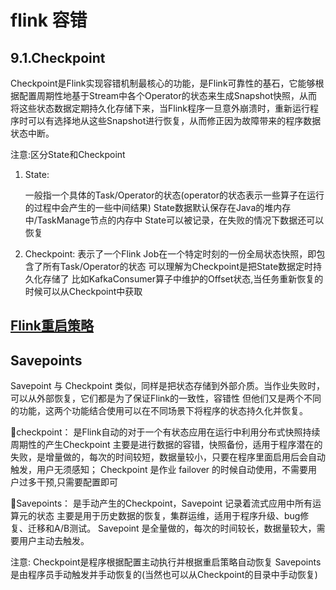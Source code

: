 # flink 容错


## 9.1.Checkpoint
Checkpoint是Flink实现容错机制最核心的功能，是Flink可靠性的基石，它能够根据配置周期性地基于Stream中各个Operator的状态来生成Snapshot快照，从而将这些状态数据定期持久化存储下来，当Flink程序一旦意外崩溃时，重新运行程序时可以有选择地从这些Snapshot进行恢复，从而修正因为故障带来的程序数据状态中断。



注意:区分State和Checkpoint
1. State: 

    一般指一个具体的Task/Operator的状态(operator的状态表示一些算子在运行的过程中会产生的一些中间结果)
    State数据默认保存在Java的堆内存中/TaskManage节点的内存中
    State可以被记录，在失败的情况下数据还可以恢复

2. Checkpoint: 
	表示了一个Flink Job在一个特定时刻的一份全局状态快照，即包含了所有Task/Operator的状态
	可以理解为Checkpoint是把State数据定时持久化存储了
    比如KafkaConsumer算子中维护的Offset状态,当任务重新恢复的时候可以从Checkpoint中获取


## [Flink重启策略](https://nightlies.apache.org/flink/flink-docs-release-1.9/zh/dev/task_failure_recovery.html)


## Savepoints

Savepoint 与 Checkpoint 类似，同样是把状态存储到外部介质。当作业失败时，可以从外部恢复，它们都是为了保证Flink的一致性，容错性
但他们又是两个不同的功能，这两个功能结合使用可以在不同场景下将程序的状态持久化并恢复。

checkpoint：
是Flink自动的对于一个有状态应用在运行中利用分布式快照持续周期性的产生Checkpoint
主要是进行数据的容错，快照备份，适用于程序潜在的失败，是增量做的，每次的时间较短，数据量较小，只要在程序里面启用后会自动触发，用户无须感知；
Checkpoint 是作业 failover 的时候自动使用，不需要用户过多干预,只需要配置即可

Savepoints：
是手动产生的Checkpoint，Savepoint 记录着流式应用中所有运算元的状态
主要是用于历史数据的恢复，集群运维，适用于程序升级、bug修复、迁移和A/B测试。
Savepoint 是全量做的，每次的时间较长，数据量较大，需要用户主动去触发。

注意:
Checkpoint是程序根据配置主动执行并根据重启策略自动恢复
Savepoints是由程序员手动触发并手动恢复的(当然也可以从Checkpoint的目录中手动恢复)























